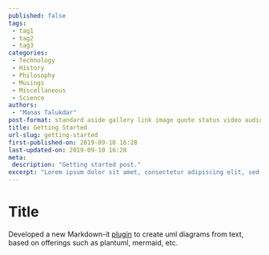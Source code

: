 ```yaml
---
published: false
tags:
 - tag1
 - tag2
 - tag3
categories:
 - Technology
 - History
 - Philosophy
 - Musings
 - Miscellaneous
 - Science
authors:
 - "Manas Talukdar"
post-format: standard aside gallery link image quote status video audio chat
title: Getting Started
url-slug: getting-started
first-published-on: 2019-09-10 16:28
last-updated-on: 2019-09-10 16:28
meta:
 description: "Getting started post."
excerpt: "Lorem ipsum dolor sit amet, consectetur adipiscing elit, sed do eiusmod tempor incididunt"
---
```


# Title

Developed a new Markdown-it [plugin](https://github.com/manastalukdar/markdown-it-textual-uml) to create uml diagrams from text, based on offerings such as plantuml, mermaid, etc.
